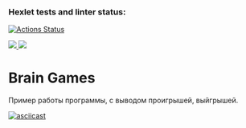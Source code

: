 ### Hexlet tests and linter status:
[![Actions Status](https://github.com/Helgarold/java-project-61/actions/workflows/hexlet-check.yml/badge.svg)](https://github.com/Helgarold/java-project-61/actions)

<a href="https://codeclimate.com/github/Helgarold/java-project-61/maintainability">
    <img src="https://api.codeclimate.com/v1/badges/54bc5947e00b702267dc/maintainability" />
</a>

<a href="https://codeclimate.com/github/Helgarold/java-project-61/test_coverage">
    <img src="https://api.codeclimate.com/v1/badges/54bc5947e00b702267dc/test_coverage" />
</a>


# Brain Games
Пример работы программы, с выводом проигрышей, выйгрышей.
	
[![asciicast](https://asciinema.org/a/Ij0QQyS6HuJzTzdD6pBHd72Av.svg)](https://asciinema.org/a/Ij0QQyS6HuJzTzdD6pBHd72Av)
